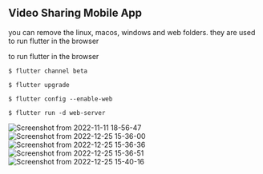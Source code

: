 ## Video Sharing Mobile App

you can remove the linux, macos, windows and web folders. they are used to run flutter in the browser

to run flutter in the browser

`$ flutter channel beta`

`$ flutter upgrade`

`$ flutter config --enable-web`

`$ flutter run -d web-server`

![Screenshot from 2022-11-11 18-56-47](https://user-images.githubusercontent.com/78965149/201472843-654f4767-f0b7-4474-9cb2-ff48e01591bc.png)
![Screenshot from 2022-12-25 15-36-00](https://user-images.githubusercontent.com/78965149/209468328-78b0cfdd-9fe8-41fc-ae82-17556c451e76.png)
![Screenshot from 2022-12-25 15-36-36](https://user-images.githubusercontent.com/78965149/209468329-a93f2718-1fae-43fa-9ff3-1c476a0dc49a.png)
![Screenshot from 2022-12-25 15-36-51](https://user-images.githubusercontent.com/78965149/209468330-6f5861c0-dc7c-462e-b4ad-751213b63704.png)
![Screenshot from 2022-12-25 15-40-16](https://user-images.githubusercontent.com/78965149/209468334-7e903fda-2420-4a5a-8265-8d14a1b26126.png)
